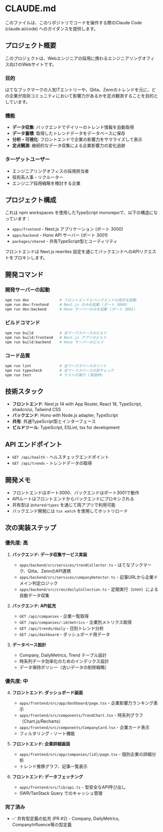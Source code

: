 # CLAUDE.md

このファイルは、このリポジトリでコードを操作する際のClaude Code (claude.ai/code) へのガイダンスを提供します。

## プロジェクト概要

このプロジェクトは、Webエンジニアの採用に携わるエンジニアリングオフィス向けのWebサイトです。

### 目的
はてなブックマークの人気ITエントリーや、Qiita、Zennのトレンドを元に、どの企業が技術コミュニティにおいて影響力があるかを定点観測することを目的としています。

### 機能
- **データ収集**: バックエンドでデイリーのトレンド情報を自動取得
- **データ蓄積**: 取得したトレンドデータをデータベースに保存
- **分析・可視化**: フロントエンドで企業の影響力をサマライズして表示
- **定点観測**: 継続的なデータ収集による企業影響力の変化追跡

### ターゲットユーザー
- エンジニアリングオフィスの採用担当者
- 技術系人事・リクルーター
- エンジニア採用戦略を検討する企業

## プロジェクト構成

これは npm workspaces を使用したTypeScript monorepoで、以下の構造になっています：
- `apps/frontend` - Next.js アプリケーション (ポート 3000)
- `apps/backend` - Hono API サーバー (ポート 3001)
- `packages/shared` - 共有TypeScript型とユーティリティ

フロントエンドは Next.js rewrites 設定を通じてバックエンドへのAPIリクエストをプロキシします。

## 開発コマンド

### 開発サーバーの起動
```bash
npm run dev              # フロントエンドとバックエンドの両方を起動
npm run dev:frontend     # Next.js のみを起動 (ポート 3000)
npm run dev:backend      # Hono サーバーのみを起動 (ポート 3001)
```

### ビルドコマンド
```bash
npm run build            # 全ワークスペースのビルド
npm run build:frontend   # Next.js アプリのビルド
npm run build:backend    # Hono サーバーのビルド
```

### コード品質
```bash
npm run lint             # 全ワークスペースのリント
npm run typecheck        # 全ワークスペースの型チェック
npm run test             # テストの実行 (実装時)
```

## 技術スタック

- **フロントエンド**: Next.js 14 with App Router, React 18, TypeScript, shadcn/ui, Tailwind CSS
- **バックエンド**: Hono with Node.js adapter, TypeScript
- **共有**: 共通TypeScript型とインターフェース
- **ビルドツール**: TypeScript, ESLint, tsx for development

## API エンドポイント

- `GET /api/health` - ヘルスチェックエンドポイント
- `GET /api/trends` - トレンドデータの取得

## 開発メモ

- フロントエンドはポート3000、バックエンドはポート3001で動作
- APIルートはフロントエンドからバックエンドにプロキシされる
- 共有型は `@shared/types` を通じて両アプリで利用可能
- バックエンド開発には `tsx watch` を使用してホットリロード

## 次の実装ステップ

### 優先度: 高
1. **バックエンド: データ収集サービス実装**
   - `apps/backend/src/services/trendCollector.ts` - はてなブックマーク、Qiita、ZennのAPI連携
   - `apps/backend/src/services/companyDetector.ts` - 記事URLから企業ドメイン判定ロジック
   - `apps/backend/src/cron/dailyCollection.ts` - 定期実行（cron）による自動データ収集

2. **バックエンド: API拡充**
   - `GET /api/companies` - 企業一覧取得
   - `GET /api/companies/:id/metrics` - 企業別メトリクス取得
   - `GET /api/trends/daily` - 日別トレンド分析
   - `GET /api/dashboard` - ダッシュボード用データ

3. **データベース設計**
   - Company, DailyMetrics, Trend テーブル設計
   - 時系列データ効率化のためのインデックス設計
   - データ保持ポリシー（古いデータの削除戦略）

### 優先度: 中
4. **フロントエンド: ダッシュボード画面**
   - `apps/frontend/src/app/dashboard/page.tsx` - 企業影響力ランキング表示
   - `apps/frontend/src/components/TrendChart.tsx` - 時系列グラフ（Chart.js/Recharts）
   - `apps/frontend/src/components/CompanyCard.tsx` - 企業カード表示
   - フィルタリング・ソート機能

5. **フロントエンド: 企業詳細画面**
   - `apps/frontend/src/app/companies/[id]/page.tsx` - 個別企業の詳細分析
   - トレンド推移グラフ、記事一覧表示

6. **フロントエンド: データフェッチング**
   - `apps/frontend/src/lib/api.ts` - 型安全なAPI呼び出し
   - SWR/TanStack Query でのキャッシュ管理

### 完了済み
- ✅ 共有型定義の拡充 (PR #2) - Company, DailyMetrics, CompanyInfluence等の型定義